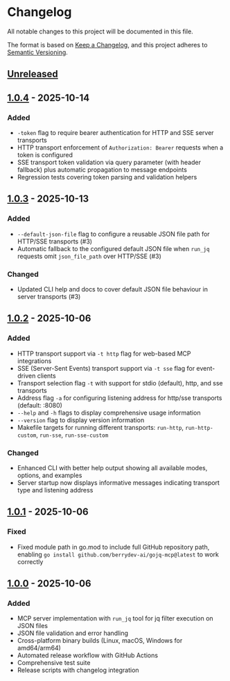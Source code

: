 # Changelog

All notable changes to this project will be documented in this file.

The format is based on [Keep a Changelog](https://keepachangelog.com/en/1.1.0/),
and this project adheres to [Semantic Versioning](https://semver.org/spec/v2.0.0.html).

## [Unreleased]

## [1.0.4] - 2025-10-14

### Added
- `-token` flag to require bearer authentication for HTTP and SSE server transports
- HTTP transport enforcement of `Authorization: Bearer` requests when a token is configured
- SSE transport token validation via query parameter (with header fallback) plus automatic propagation to message endpoints
- Regression tests covering token parsing and validation helpers

## [1.0.3] - 2025-10-13

### Added
- `--default-json-file` flag to configure a reusable JSON file path for HTTP/SSE transports (#3)
- Automatic fallback to the configured default JSON file when `run_jq` requests omit `json_file_path` over HTTP/SSE (#3)

### Changed
- Updated CLI help and docs to cover default JSON file behaviour in server transports (#3)

## [1.0.2] - 2025-10-06

### Added
- HTTP transport support via `-t http` flag for web-based MCP integrations
- SSE (Server-Sent Events) transport support via `-t sse` flag for event-driven clients
- Transport selection flag `-t` with support for stdio (default), http, and sse transports
- Address flag `-a` for configuring listening address for http/sse transports (default: :8080)
- `--help` and `-h` flags to display comprehensive usage information
- `--version` flag to display version information
- Makefile targets for running different transports: `run-http`, `run-http-custom`, `run-sse`, `run-sse-custom`

### Changed
- Enhanced CLI with better help output showing all available modes, options, and examples
- Server startup now displays informative messages indicating transport type and listening address

## [1.0.1] - 2025-10-06

### Fixed
- Fixed module path in go.mod to include full GitHub repository path, enabling `go install github.com/berrydev-ai/gojq-mcp@latest` to work correctly

## [1.0.0] - 2025-10-06

### Added
- MCP server implementation with `run_jq` tool for jq filter execution on JSON files
- JSON file validation and error handling
- Cross-platform binary builds (Linux, macOS, Windows for amd64/arm64)
- Automated release workflow with GitHub Actions
- Comprehensive test suite
- Release scripts with changelog integration

[Unreleased]: https://github.com/berrydev-ai/gojq-mcp/compare/v1.0.4...HEAD
[1.0.4]: https://github.com/berrydev-ai/gojq-mcp/compare/v1.0.3...v1.0.4
[1.0.3]: https://github.com/berrydev-ai/gojq-mcp/compare/v1.0.2...v1.0.3
[1.0.2]: https://github.com/berrydev-ai/gojq-mcp/compare/v1.0.1...v1.0.2
[1.0.1]: https://github.com/berrydev-ai/gojq-mcp/compare/v1.0.0...v1.0.1
[1.0.0]: https://github.com/berrydev-ai/gojq-mcp/releases/tag/v1.0.0
